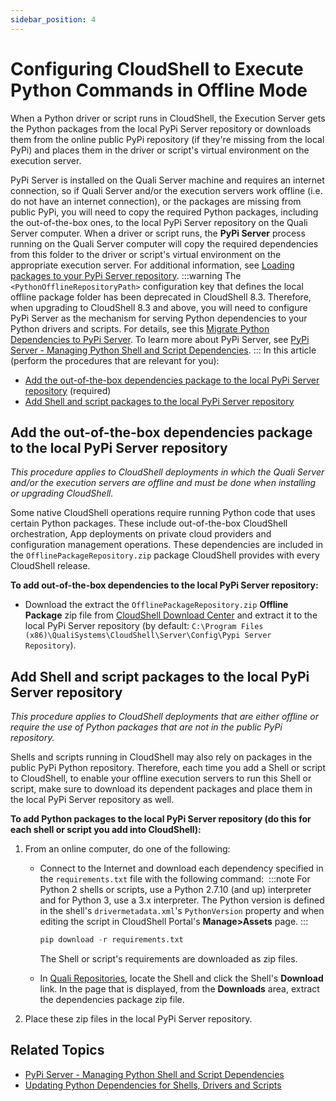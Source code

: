 ```yaml
---
sidebar_position: 4
---
```


# Configuring CloudShell to Execute Python Commands in Offline Mode

When a Python driver or script runs in CloudShell, the Execution Server gets the Python packages from the local PyPi Server repository or downloads them from the online public PyPi repository (if they're missing from the local PyPi) and places them in the driver or script's virtual environment on the execution server.

PyPi Server is installed on the Quali Server machine and requires an internet connection, so if Quali Server and/or the execution servers work offline (i.e. do not have an internet connection), or the packages are missing from public PyPi, you will need to copy the required Python packages, including the out-of-the-box ones, to the local PyPi Server repository on the Quali Server computer. When a driver or script runs, the **PyPi Server** process running on the Quali Server computer will copy the required dependencies from this folder to the driver or script's virtual environment on the appropriate execution server. For additional information, see [Loading packages to your PyPi Server repository](../../../admin/cloudshell-execution-server-configurations/setting-up-python-virtual-environments/pypi-server-managing-python-shell-and-script-dependencies.md#loading-packages-to-your-pypi-server-repository).
:::warning
The `<PythonOfflineRepositoryPath>` configuration key that defines the local offline package folder has been deprecated in CloudShell 8.3. Therefore, when upgrading to CloudShell 8.3 and above, you will need to configure PyPi Server as the mechanism for serving Python dependencies to your Python drivers and scripts. For details, see this [Migrate Python Dependencies to PyPi Server](../../../admin/cloudshell-execution-server-configurations/setting-up-python-virtual-environments/configuring-cloudshell-to-execute-python-commands-in-offline-mode.md#add-shell-and-script-packages-to-the-local-pypi-server-repository). To learn more about PyPi Server, see [PyPi Server - Managing Python Shell and Script Dependencies](../../../admin/cloudshell-execution-server-configurations/setting-up-python-virtual-environments/configuring-cloudshell-to-execute-python-commands-in-offline-mode.md#add-shell-and-script-packages-to-the-local-pypi-server-repository).
:::
In this article (perform the procedures that are relevant for you):

- [Add the out-of-the-box dependencies package to the local PyPi Server repository](../../../admin/cloudshell-execution-server-configurations/setting-up-python-virtual-environments/configuring-cloudshell-to-execute-python-commands-in-offline-mode.md#add-shell-and-script-packages-to-the-local-pypi-server-repository) (required)
- [Add Shell and script packages to the local PyPi Server repository](../../../admin/cloudshell-execution-server-configurations/setting-up-python-virtual-environments/configuring-cloudshell-to-execute-python-commands-in-offline-mode.md#add-shell-and-script-packages-to-the-local-pypi-server-repository)

## Add the out-of-the-box dependencies package to the local PyPi Server repository

*This procedure applies to CloudShell deployments in which the Quali Server and/or the execution servers are offline and must be done when installing or upgrading CloudShell.*

Some native CloudShell operations require running Python code that uses certain Python packages. These include out-of-the-box CloudShell orchestration, App deployments on private cloud providers and configuration management operations. These dependencies are included in the `OfflinePackageRepository.zip` package CloudShell provides with every CloudShell release.

**To add out-of-the-box dependencies to the local PyPi Server repository:**

- Download the extract the `OfflinePackageRepository.zip` **Offline Package** zip file from [CloudShell Download Center](https://support.quali.com/hc/en-us/articles/231613247) and extract it to the local PyPi Server repository (by default: `C:\Program Files (x86)\QualiSystems\CloudShell\Server\Config\Pypi Server Repository`).

## Add Shell and script packages to the local PyPi Server repository

*This procedure applies to CloudShell deployments that are either offline or require the use of Python packages that are not in the public PyPi repository.*

Shells and scripts running in CloudShell may also rely on packages in the public PyPi Python repository. Therefore, each time you add a Shell or script to CloudShell, to enable your offline execution servers to run this Shell or script, make sure to download its dependent packages and place them in the local PyPi Server repository as well.

**To add Python packages to the local PyPi Server repository (do this for each shell or script you add into CloudShell):**

1. From an online computer, do one of the following:
    
    - Connect to the Internet and download each dependency specified in the `requirements.txt` file with the following command: 
        :::note
        For Python 2 shells or scripts, use a Python 2.7.10 (and up) interpreter and for Python 3, use a 3.x interpreter. The Python version is defined in the shell's `drivermetadata.xml`'s `PythonVersion` property and when editing the script in CloudShell Portal's **Manage>Assets** page.
        :::
        ```python
        pip download -r requirements.txt
        ```
        
        The Shell or script's requirements are downloaded as zip files.
        
    - In [Quali Repositories](https://github.com/orgs/QualiSystems/repositories), locate the Shell and click the Shell's **Download** link. In the page that is displayed, from the **Downloads** area, extract the dependencies package zip file.
2. Place these zip files in the local PyPi Server repository.

## Related Topics

- [PyPi Server - Managing Python Shell and Script Dependencies](../../../admin/cloudshell-execution-server-configurations/setting-up-python-virtual-environments/pypi-server-managing-python-shell-and-script-dependencies.md)
- [Updating Python Dependencies for Shells, Drivers and Scripts](../../../admin/cloudshell-execution-server-configurations/setting-up-python-virtual-environments/updating-python-dependencies-for-shells,-drivers-and-scripts.md)
